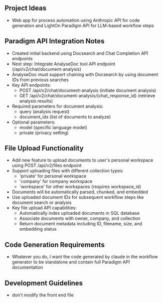 ## Project Ideas

- Web app for process automation using Anthropic API for code generation and LightOn Paradigm API for LLM-based workflow steps

## Paradigm API Integration Notes

- Created initial backend using Docsearch and Chat Completion API endpoints
- Next step: Integrate AnalyseDoc tool API endpoint (/api/v2/chat/document-analysis)
- AnalyseDoc must support chaining with Docsearch by using document IDs from previous searches
- Key API endpoints:
  - POST /api/v2/chat/document-analysis (initiate document analysis)
  - GET /api/v2/chat/document-analysis/{chat_response_id} (retrieve analysis results)
- Required parameters for document analysis:
  - query (analysis request)
  - document_ids (list of documents to analyze)
- Optional parameters:
  - model (specific language model)
  - private (privacy setting)

## File Upload Functionality

- Add new feature to upload documents to user's personal workspace using POST /api/v2/files endpoint
- Support uploading files with different collection types:
  - 'private' for personal workspace
  - 'company' for company workspace
  - 'workspace' for other workspaces (requires workspace_id)
- Documents will be automatically parsed, chunked, and embedded
- Use uploaded document IDs for subsequent workflow steps like document search or analysis
- Key file upload API capabilities:
  - Automatically index uploaded documents in SQL database
  - Associate documents with owner, company, and collection
  - Return document metadata including ID, filename, size, and embedding status

## Code Generation Requirements

- Whatever you do, I want the code generated by claude in the workflow generator to be standalone and contain full Paradigm API documentation

## Development Guidelines

- don't modify the front end file